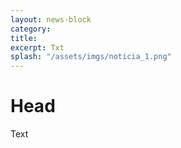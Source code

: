 ```yaml
---
layout: news-block
category:
title:
excerpt: Txt
splash: "/assets/imgs/noticia_1.png"
---
```


# Head

Text
